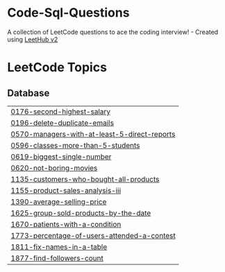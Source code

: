 # Code-Sql-Questions
A collection of LeetCode questions to ace the coding interview! - Created using [LeetHub v2](https://github.com/arunbhardwaj/LeetHub-2.0)

<!---LeetCode Topics Start-->
# LeetCode Topics
## Database
|  |
| ------- |
| [0176-second-highest-salary](https://github.com/RBENJAMINFRANKLIN/Code-Sql-Questions/tree/master/0176-second-highest-salary) |
| [0196-delete-duplicate-emails](https://github.com/RBENJAMINFRANKLIN/Code-Sql-Questions/tree/master/0196-delete-duplicate-emails) |
| [0570-managers-with-at-least-5-direct-reports](https://github.com/RBENJAMINFRANKLIN/Code-Sql-Questions/tree/master/0570-managers-with-at-least-5-direct-reports) |
| [0596-classes-more-than-5-students](https://github.com/RBENJAMINFRANKLIN/Code-Sql-Questions/tree/master/0596-classes-more-than-5-students) |
| [0619-biggest-single-number](https://github.com/RBENJAMINFRANKLIN/Code-Sql-Questions/tree/master/0619-biggest-single-number) |
| [0620-not-boring-movies](https://github.com/RBENJAMINFRANKLIN/Code-Sql-Questions/tree/master/0620-not-boring-movies) |
| [1135-customers-who-bought-all-products](https://github.com/RBENJAMINFRANKLIN/Code-Sql-Questions/tree/master/1135-customers-who-bought-all-products) |
| [1155-product-sales-analysis-iii](https://github.com/RBENJAMINFRANKLIN/Code-Sql-Questions/tree/master/1155-product-sales-analysis-iii) |
| [1390-average-selling-price](https://github.com/RBENJAMINFRANKLIN/Code-Sql-Questions/tree/master/1390-average-selling-price) |
| [1625-group-sold-products-by-the-date](https://github.com/RBENJAMINFRANKLIN/Code-Sql-Questions/tree/master/1625-group-sold-products-by-the-date) |
| [1670-patients-with-a-condition](https://github.com/RBENJAMINFRANKLIN/Code-Sql-Questions/tree/master/1670-patients-with-a-condition) |
| [1773-percentage-of-users-attended-a-contest](https://github.com/RBENJAMINFRANKLIN/Code-Sql-Questions/tree/master/1773-percentage-of-users-attended-a-contest) |
| [1811-fix-names-in-a-table](https://github.com/RBENJAMINFRANKLIN/Code-Sql-Questions/tree/master/1811-fix-names-in-a-table) |
| [1877-find-followers-count](https://github.com/RBENJAMINFRANKLIN/Code-Sql-Questions/tree/master/1877-find-followers-count) |
<!---LeetCode Topics End-->